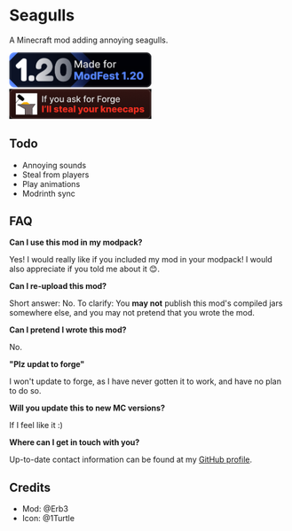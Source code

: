 # Seagulls

A Minecraft mod adding annoying seagulls.

[<img src="https://raw.githubusercontent.com/ModFest/art/3bf66556e674d670e30f647d6a48c4e1798c21d4/badge/128h/ModFest%201.20%20Badge%20Cozy.png" width="256" alt="ModFest 1.20">](https://modfest.net/1.20)
<img src="https://raw.githubusercontent.com/Erb3/NoHotbarLooping/1.20/assets/fabric.png" width="256" alt="Won't support ForgeMC">

## Todo

* Annoying sounds
* Steal from players
* Play animations
* Modrinth sync

## FAQ

**Can I use this mod in my modpack?**

Yes! I would really like if you included my mod in your modpack!
I would also appreciate if you told me about it 😊.

**Can I re-upload this mod?**

Short answer: No.
To clarify: You **may not** publish this mod's compiled jars somewhere else, and you may not pretend that you wrote the
mod.

**Can I pretend I wrote this mod?**

No.

**"Plz updat to forge"**

I won't update to forge, as I have never gotten it to work, and have no plan to do so.

**Will you update this to new MC versions?**

If I feel like it :)

**Where can I get in touch with you?**

Up-to-date contact information can be found at my [GitHub profile](https://github.com/Erb3/Erb3/blob/main/README.md).

## Credits

* Mod: @Erb3
* Icon: @1Turtle